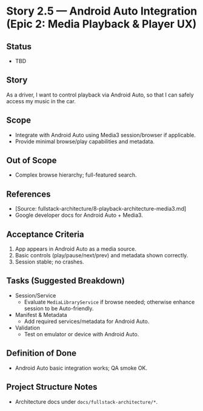 # Story 2.5 — Android Auto Integration (Epic 2: Media Playback & Player UX)

## Status
- TBD

## Story
As a driver,
I want to control playback via Android Auto,
so that I can safely access my music in the car.

## Scope
- Integrate with Android Auto using Media3 session/browser if applicable.
- Provide minimal browse/play capabilities and metadata.

## Out of Scope
- Complex browse hierarchy; full-featured search.

## References
- [Source: fullstack-architecture/8-playback-architecture-media3.md]
- Google developer docs for Android Auto + Media3.

## Acceptance Criteria
1) App appears in Android Auto as a media source.
2) Basic controls (play/pause/next/prev) and metadata shown correctly.
3) Session stable; no crashes.

## Tasks (Suggested Breakdown)
- Session/Service
  - Evaluate `MediaLibraryService` if browse needed; otherwise enhance session to be Auto-friendly.
- Manifest & Metadata
  - Add required services/metadata for Android Auto.
- Validation
  - Test on emulator or device with Android Auto.

## Definition of Done
- Android Auto basic integration works; QA smoke OK.

## Project Structure Notes
- Architecture docs under `docs/fullstack-architecture/*`.
